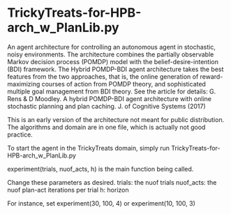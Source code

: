# TrickyTreats-for-HPB-arch_w_PlanLib.py
An agent architecture for controlling an autonomous agent in stochastic, noisy environments.
The architecture combines the partially observable Markov decision process (POMDP) model with the belief-desire-intention (BDI) framework.
The Hybrid POMDP-BDI agent architecture takes the best features from the two approaches, that is,
the online generation of reward- maximizing courses of action from POMDP theory, and sophisticated multiple goal management from BDI theory.
See the article for details: G. Rens &amp; D Moodley. A hybrid POMDP-BDI agent architecture with online stochastic planning and plan caching. J. of Cognitive Systems (2017)

This is an early version of the architecture not meant for public distribution.
The algorithms and domain are in one file, which is actually not good practice.

To start the agent in the TrickyTreats domain, simply run TrickyTreats-for-HPB-arch_w_PlanLib.py

experiment(trials,  nuof_acts,  h) is the main function being called.

Change these parameters as desired.
       trials: the nuof trials
       nuof_acts: the nuof plan-act iterations per trial
       h: horizon
  
For instance, set experiment(30, 100, 4) or experiment(10, 100, 3)
